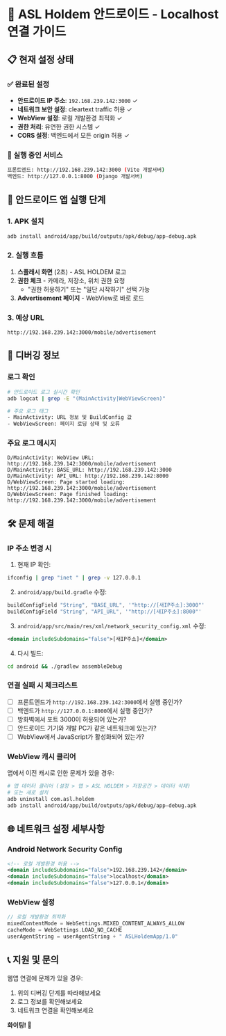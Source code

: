 # 🚀 ASL Holdem 안드로이드 - Localhost 연결 가이드

## 📋 현재 설정 상태

### ✅ 완료된 설정
- **안드로이드 IP 주소**: `192.168.239.142:3000` ✓
- **네트워크 보안 설정**: cleartext traffic 허용 ✓ 
- **WebView 설정**: 로컬 개발환경 최적화 ✓
- **권한 처리**: 유연한 권한 시스템 ✓
- **CORS 설정**: 백엔드에서 모든 origin 허용 ✓

### 🔧 실행 중인 서비스
```bash
프론트엔드: http://192.168.239.142:3000 (Vite 개발서버)
백엔드: http://127.0.0.1:8000 (Django 개발서버)
```

## 📱 안드로이드 앱 실행 단계

### 1. APK 설치
```bash
adb install android/app/build/outputs/apk/debug/app-debug.apk
```

### 2. 실행 흐름
1. **스플래시 화면** (2초) - ASL HOLDEM 로고
2. **권한 체크** - 카메라, 저장소, 위치 권한 요청
   - "권한 허용하기" 또는 "일단 시작하기" 선택 가능
3. **Advertisement 페이지** - WebView로 바로 로드

### 3. 예상 URL
```
http://192.168.239.142:3000/mobile/advertisement
```

## 🐛 디버깅 정보

### 로그 확인
```bash
# 안드로이드 로그 실시간 확인
adb logcat | grep -E "(MainActivity|WebViewScreen)"

# 주요 로그 태그
- MainActivity: URL 정보 및 BuildConfig 값
- WebViewScreen: 페이지 로딩 상태 및 오류
```

### 주요 로그 메시지
```
D/MainActivity: WebView URL: http://192.168.239.142:3000/mobile/advertisement
D/MainActivity: BASE_URL: http://192.168.239.142:3000
D/MainActivity: API_URL: http://192.168.239.142:8000
D/WebViewScreen: Page started loading: http://192.168.239.142:3000/mobile/advertisement
D/WebViewScreen: Page finished loading: http://192.168.239.142:3000/mobile/advertisement
```

## 🛠️ 문제 해결

### IP 주소 변경 시
1. 현재 IP 확인:
```bash
ifconfig | grep "inet " | grep -v 127.0.0.1
```

2. `android/app/build.gradle` 수정:
```gradle
buildConfigField "String", "BASE_URL", '"http://[새IP주소]:3000"'
buildConfigField "String", "API_URL", '"http://[새IP주소]:8000"'
```

3. `android/app/src/main/res/xml/network_security_config.xml` 수정:
```xml
<domain includeSubdomains="false">[새IP주소]</domain>
```

4. 다시 빌드:
```bash
cd android && ./gradlew assembleDebug
```

### 연결 실패 시 체크리스트
- [ ] 프론트엔드가 `http://192.168.239.142:3000`에서 실행 중인가?
- [ ] 백엔드가 `http://127.0.0.1:8000`에서 실행 중인가?
- [ ] 방화벽에서 포트 3000이 허용되어 있는가?
- [ ] 안드로이드 기기와 개발 PC가 같은 네트워크에 있는가?
- [ ] WebView에서 JavaScript가 활성화되어 있는가?

### WebView 캐시 클리어
앱에서 이전 캐시로 인한 문제가 있을 경우:
```bash
# 앱 데이터 클리어 (설정 > 앱 > ASL HOLDEM > 저장공간 > 데이터 삭제)
# 또는 새로 설치
adb uninstall com.asl.holdem
adb install android/app/build/outputs/apk/debug/app-debug.apk
```

## 🌐 네트워크 설정 세부사항

### Android Network Security Config
```xml
<!-- 로컬 개발환경 허용 -->
<domain includeSubdomains="false">192.168.239.142</domain>
<domain includeSubdomains="false">localhost</domain>
<domain includeSubdomains="false">127.0.0.1</domain>
```

### WebView 설정
```kotlin
// 로컬 개발환경 최적화
mixedContentMode = WebSettings.MIXED_CONTENT_ALWAYS_ALLOW
cacheMode = WebSettings.LOAD_NO_CACHE
userAgentString = userAgentString + " ASLHoldemApp/1.0"
```

## 📞 지원 및 문의

웹앱 연결에 문제가 있을 경우:
1. 위의 디버깅 단계를 따라해보세요
2. 로그 정보를 확인해보세요
3. 네트워크 연결을 확인해보세요

**화이팅! 🎉** 